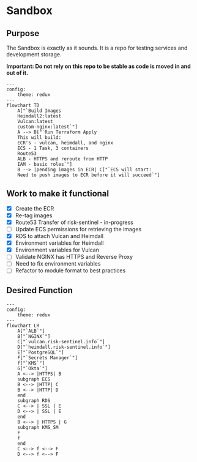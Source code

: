 # Sandbox

## Purpose

The Sandbox is exactly as it sounds. It is a repo for testing services and development storage.

<strong>Important: Do not rely on this repo to be stable as code is moved in and out of it.</strong>

```mermaid
---
config:
    theme: redux
---
flowchart TD
    A["`Build Images
    Heimdall2:latest
    Vulcan:latest
    custom-nginx:latest`"]
    A --> B["`Run Terraform Apply
    This will build:
    ECR's - vulcan, heimdall, and nginx
    ECS - 1 Task, 3 containers
    Route53
    ALB - HTTPS and reroute from HTTP
    IAM - basic roles`"]
    B --> |pending images in ECR| C["`ECS will start:
    Need to push images to ECR before it will succeed`"]
```
## Work to make it functional

- [x] Create the ECR
- [x] Re-tag images
- [x] Route53 Transfer of risk-sentinel - in-progress
- [ ] Update ECS permissions for retrieving the images
- [x] RDS to attach Vulcan and Heimdall
- [x] Environment variables for Heimdall
- [x] Environment variables for Vulcan
- [ ] Validate NGINX has HTTPS and Reverse Proxy
- [ ] Need to fix environment variables
- [ ] Refactor to module format to best practices

## Desired Function

```mermaid
---
config:
    theme: redux
---
flowchart LR
    A["`ALB`"]
    B["`NGINX`"]
    C["`vulcan.risk-sentinel.info`"]
    D["`heimdall.risk-sentinel.info`"]
    E["`PostgreSQL`"]
    F["`Secrets Manager`"]
    f["`KMS`"]
    G["`Okta`"]
    A <--> |HTTPS| B 
    subgraph ECS 
    B <--> |HTTP| C
    B <--> |HTTP| D
    end
    subgraph RDS
    C <--> | SSL | E
    D <--> | SSL | E
    end
    B <--> | HTTPS | G
    subgraph KMS_SM
    F
    f
    end
    C <--> f <--> F
    D <--> f <--> F 
    
```